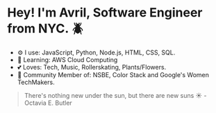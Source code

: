 

# Hey! I'm Avril, Software Engineer from NYC. :beetle:

* :gear: I use: JavaScript, Python, Node.js, HTML, CSS, SQL.
* :brain: Learning: AWS Cloud Computing 
* :two_hearts: Loves: Tech, Music, Rollerskating, Plants/Flowers.
* :busts_in_silhouette: Community Member of: NSBE, Color Stack and Google's Women TechMakers.



> There's nothing new under the sun, but there are new suns :sunny: - Octavia E. Butler









